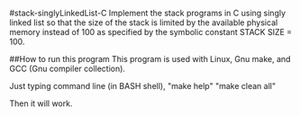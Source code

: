 #stack-singlyLinkedList-C
Implement the stack programs in C using singly linked list so that the size of the stack is limited by the available physical memory instead of 100 as specified by the symbolic constant STACK SIZE = 100.

##How to run this program
This program is used with Linux, Gnu make, and GCC (Gnu compiler collection).

Just typing command line (in BASH shell),
"make help"
"make clean all"

Then it will work.
